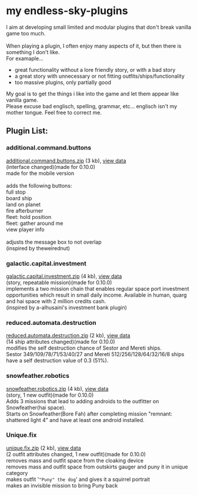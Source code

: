 # **my endless-sky-plugins**
I aim at developing small limited and modular plugins that don't break vanilla game too much.<br><br>
When playing a plugin, I often enjoy many aspects of it, but then there is something I don't like.<br>
For examaple... <br>
<ul><li>great functionality without a lore friendly story, or with a bad story</li>
<li>a great story with unnecessary or not fitting outfits/ships/functionality</li>
<li>too massive plugins, only partially good</li></ul>
My goal is to get the things i like into the game and let them appear like vanilla game.<br>
Please excuse bad englisch, spelling, grammar, etc... englisch isn't my mother tongue. Feel free to correct me.


## Plugin List:<br>

### additional.command.buttons
[additional.command.buttons.zip](https://github.com/zuckung/endless-sky-plugins/releases/download/Latest/additional.command.buttons.zip) (3 kb), [view data](https://github.com/zuckung/endless-sky-plugins/tree/main/plugins/myplugins/additional%20command%20buttons/data)<br>
(interface changed)(made for 0.10.0)<br>
made for the mobile version<br><br>
adds the following buttons:<br>
full stop <br>
board ship <br> 
land on planet <br>
fire afterburner <br>
fleet: hold position <br>
fleet: gather around me <br>
view player info<br><br>
adjusts the message box to not overlap<br>
(inspired by theweirednut)

### galactic.capital.investment
[galactic.capital.investment.zip](https://github.com/zuckung/endless-sky-plugins/releases/download/Latest/galactic.capital.investment.zip) (4 kb), [view data](https://github.com/zuckung/endless-sky-plugins/tree/main/plugins/myplugins/galactic%20capital%20investment/data)<br>
(story, repeatable mission)(made for 0.10.0)<br>
implements a two mission chain that enables regular space port investment opportunities which result in small daily income. 
Available in human, quarg and hai space with 2 million credits cash.<br>
(inspired by a-alhusaini's investment bank plugin)

### reduced.automata.destruction
[reduced.automata.destruction.zip](https://github.com/zuckung/endless-sky-plugins/releases/download/Latest/reduced.automata.destruction.zip) (2 kb), [view data](https://github.com/zuckung/endless-sky-plugins/tree/main/plugins/myplugins/reduced%20automata%20destruction/data)<br>
(14 ship attributes changed)(made for 0.10.0)<br>
modifies the self destruction chance of Sestor and Mereti ships.<br>
Sestor 349/109/78/71/53/40/27 and Mereti 512/256/128/64/32/16/8 ships have a self destruction value of 0.3 (51%).

### snowfeather.robotics
[snowfeather.robotics.zip](https://github.com/zuckung/endless-sky-plugins/releases/download/Latest/snowfeather.robotics.zip) (4 kb), [view data](https://github.com/zuckung/endless-sky-plugins/tree/main/plugins/myplugins/snowfeather%20robotics/data)<br>
(story, 1 new outfit)(made for 0.10.0)<br>
Adds 3 missions that lead to adding androids to the outfitter on Snowfeather(hai space).<br>
Starts on Snowfeather(Bore Fah) after completing mission "remnant: shattered light 4" and have at least one android installed.

### Unique.fix
[unique.fix.zip](https://github.com/zuckung/endless-sky-plugins/releases/download/Latest/unique.fix.zip) (2 kb), [view data](https://github.com/zuckung/endless-sky-plugins/tree/main/plugins/myplugins/unique%20fix/data)<br>
(2 outfit attributes changed, 1 new outfit)(made for 0.10.0)<br>
removes mass and outfit space from the cloaking device<br>
removes mass and outfit space from outskirts gauger and puny it in unique category<br>
makes outfit '`"Puny" the dog`' and gives it a squirrel portrait<br>
makes an invisible mission to bring Puny back
